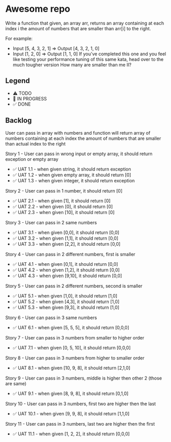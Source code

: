 # Awesome repo

Write a function that given, an array arr, returns an array containing at each index i the amount of numbers that are smaller than arr[i] to the right.

For example:

* Input [5, 4, 3, 2, 1] => Output [4, 3, 2, 1, 0]
* Input [1, 2, 0] => Output [1, 1, 0]
If you've completed this one and you feel like testing your performance tuning of this same kata, head over to the much tougher version How many are smaller than me II?


## Legend
- ⚠ TODO
- 🚧 IN PROGRESS
- ✅ DONE

## Backlog

User can pass in array with numbers and function will return array of numbers containing at each index the amount of numbers that are smaller than actual index to the right

Story 1 - User can pass in wrong input or empty array, it should return exception or empty array
 - ✅ UAT 1.1 - when given string, it should return exception
 - ✅ UAT 1.2 - when given empty array, it should return [0]
 - ✅ UAT 1.3 - when given integer, it should return exception

Story 2 - User can pass in 1 number, it should return [0]
 - ✅ UAT 2.1 - when given [1], it should return [0]
 - ✅ UAT 2.2 - when given [0], it should return [0]
 - ✅ UAT 2.3 - when given [10], it should return [0]

Story 3 - User can pass in 2 same numbers
 - ✅ UAT 3.1 - when given [0,0], it should return [0,0]
 - ✅ UAT 3.2 - when given [1,1], it should return [0,0]
 - ✅ UAT 3.3 - when given [2,2], it should return [0,0]

Story 4 - User can pass in 2 different numbers, first is smaller
 - ✅ UAT 4.1 - when given [0,1], it should return [0,0]
 - ✅ UAT 4.2 - when given [1,2], it should return [0,0]
 - ✅ UAT 4.3 - when given [9,10], it should return [0,0]

Story 5 - User can pass in 2 different numbers, second is smaller
 - ✅ UAT 5.1 - when given [1,0], it should return [1,0]
 - ✅ UAT 5.2 - when given [4,3], it should return [1,0]
 - ✅ UAT 5.3 - when given [9,3], it should return [1,0]

Story 6 - User can pass in 3 same numbers 
 - ✅ UAT 6.1 - when given [5, 5, 5], it should return [0,0,0]

Story 7 - User can pass in 3 numbers from smaller to higher order  
 - ✅ UAT 7.1 - when given [0, 5, 10], it should return [0,0,0]

Story 8 - User can pass in 3 numbers from higher to smaller order  
 - ✅ UAT 8.1 - when given [10, 9, 8], it should return [2,1,0]

Story 9 - User can pass in 3 numbers, middle is higher then other 2 (those are same)
 - ✅ UAT 9.1 - when given [8, 9, 8], it should return [0,1,0]

Story 10 - User can pass in 3 numbers, first two are higher then the last
 - ✅ UAT 10.1 - when given [9, 9, 8], it should return [1,1,0]

Story 11 - User can pass in 3 numbers, last two are higher then the first
 - ✅ UAT 11.1 - when given [1, 2, 2], it should return [0,0,0]